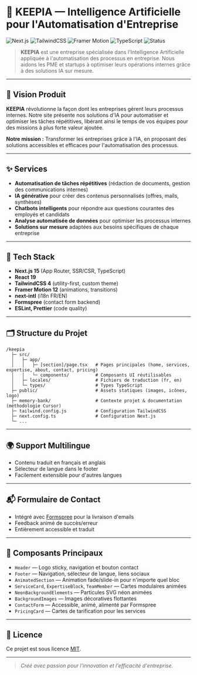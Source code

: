 # 🤖 KEEPIA — Intelligence Artificielle pour l'Automatisation d'Entreprise

![Next.js](https://img.shields.io/badge/Next.js-15.3.4-blue?logo=nextdotjs)
![TailwindCSS](https://img.shields.io/badge/TailwindCSS-4.1.10-38bdf8?logo=tailwindcss)
![Framer Motion](https://img.shields.io/badge/Framer%20Motion-12.18.1-ec4899?logo=framer)
![TypeScript](https://img.shields.io/badge/TypeScript-5.x-3178c6?logo=typescript)
![Status](https://img.shields.io/badge/status-in%20progress-blueviolet)

> **KEEPIA** est une entreprise spécialisée dans l'Intelligence Artificielle appliquée à l'automatisation des processus en entreprise. Nous aidons les PME et startups à optimiser leurs opérations internes grâce à des solutions IA sur mesure.

---

## 🎯 Vision Produit

**KEEPIA** révolutionne la façon dont les entreprises gèrent leurs processus internes. Notre site présente nos solutions d'IA pour automatiser et optimiser les tâches répétitives, libérant ainsi le temps de vos équipes pour des missions à plus forte valeur ajoutée.

**Notre mission :** Transformer les entreprises grâce à l'IA, en proposant des solutions accessibles et efficaces pour l'automatisation des processus.

---

## ✨ Services

- **Automatisation de tâches répétitives** (rédaction de documents, gestion des communications internes)
- **IA générative** pour créer des contenus personnalisés (offres, mails, synthèses)
- **Chatbots intelligents** pour répondre aux questions courantes des employés et candidats
- **Analyse automatisée de données** pour optimiser les processus internes
- **Solutions sur mesure** adaptées aux besoins spécifiques de chaque entreprise

---

## 🚀 Tech Stack

- **Next.js 15** (App Router, SSR/CSR, TypeScript)
- **React 19**
- **TailwindCSS 4** (utility-first, custom theme)
- **Framer Motion 12** (animations, transitions)
- **next-intl** (i18n FR/EN)
- **Formspree** (contact form backend)
- **ESLint, Prettier** (code quality)

---

## 🗂️ Structure du Projet

```
/keepia
  ├─ src/
  │   ├─ app/
  │   │   ├─ [section]/page.tsx   # Pages principales (home, services, expertise, about, contact, pricing)
  │   │   └─ components/          # Composants UI réutilisables
  │   ├─ locales/                 # Fichiers de traduction (fr, en)
  │   └─ types/                   # Types TypeScript
  ├─ public/                      # Assets statiques (images, icônes, logo)
  ├─ memory-bank/                 # Contexte projet & documentation (méthodologie Cursor)
  ├─ tailwind.config.js           # Configuration TailwindCSS
  ├─ next.config.ts               # Configuration Next.js
  └─ ...
```

---

## 🌍 Support Multilingue

- Contenu traduit en français et anglais
- Sélecteur de langue dans le footer
- Facilement extensible pour d'autres langues

---

## 📬 Formulaire de Contact

- Intégré avec [Formspree](https://formspree.io/) pour la livraison d'emails
- Feedback animé de succès/erreur
- Entièrement accessible et traduit

---

## 🧩 Composants Principaux

- `Header` — Logo sticky, navigation et bouton contact
- `Footer` — Navigation, sélecteur de langue, liens sociaux
- `AnimatedSection` — Animation fade/slide-in pour n'importe quel bloc
- `ServiceCard`, `ExpertiseBlock`, `TeamMember` — Cartes modulaires animées
- `NeonBackgroundElements` — Particules SVG néon animées
- `BackgroundImages` — Images décoratives flottantes
- `ContactForm` — Accessible, animé, alimenté par Formspree
- `PricingCard` — Cartes de tarification pour les services

---

## 📄 Licence

Ce projet est sous licence [MIT](LICENSE).

---

> _Créé avec passion pour l'innovation et l'efficacité d'entreprise._
